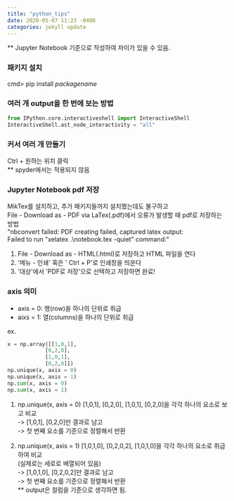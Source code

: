 ```yaml
---
title: "python_tips"
date: 2020-05-07 11:23 -0400
categories: jekyll update
---
```


** Jupyter Notebook 기준으로 작성하여 차이가 있을 수 있음.

### 패키지 설치 

cmd> pip install _packagename_


### 여러 개 output을 한 번에 보는 방법 

```python
from IPython.core.interactiveshell import InteractiveShell
InteractiveShell.ast_node_interactivity = "all"
```

### 커서 여러 개 만들기

Ctrl + 원하는 위치 클릭 <br>
** spyder에서는 적용되지 않음


### Jupyter Notebook pdf 저장

MikTex를 설치하고, 추가 패키지들까지 설치했는데도 불구하고 <br>
File - Download as - PDF via LaTex(.pdf)에서 오류가 발생할 때 pdf로 저장하는 방법 <br>
"nbconvert failed: PDF creating failed, captured latex output: <br>
 Failed to run "xelatex .\notebook.tex -quiet" command:" <br>

 1) File - Download as - HTML(.html)로 저장하고 HTML 파일을 연다 <br>
 2) '메뉴 - 인쇄' 혹은 ' Ctrl + P'로 인쇄창을 띄운다 <br>
 3) '대상'에서 'PDF로 저장'으로 선택하고 저장하면 완료! <br>


### axis 의미 
- axis = 0: 행(row)을 하나의 단위로 취급
- aixs = 1: 열(columns)을 하나의 단위로 취급

ex.
``` python
x = np.array([[1,0,1],
            [0,2,0],
            [1,0,1],
            [0,2,0]])
np.unique(x, axis = 0)
np.unique(x, axis = 1)
np.sum(x, axis = 0)
np.sum(x, axis = 1)
```

1) np.unique(x, axis = 0)
[1,0,1], [0,2,0], [1,0,1], [0,2,0]을 각각 하나의 요소로 보고 비교 <br>
-> [1,0,1], [0,2,0]만 결과로 남고 <br>
-> 첫 번째 요소를 기준으로 정렬해서 반환 <br>

2) np.unique(x, axis = 1)
[1,0,1,0], [0,2,0,2], [1,0,1,0]을 각각 하나의 요소로 취급하여 비교 <br>
(실제로는 세로로 배열되어 있음) <br>
-> [1,0,1,0], [0,2,0,2]만 결과로 남고 <br>
-> 첫 번째 요소를 기준으로 정렬해서 반환 <br>
** output은 컬럼을 기준으로 생각하면 됨. <br>
